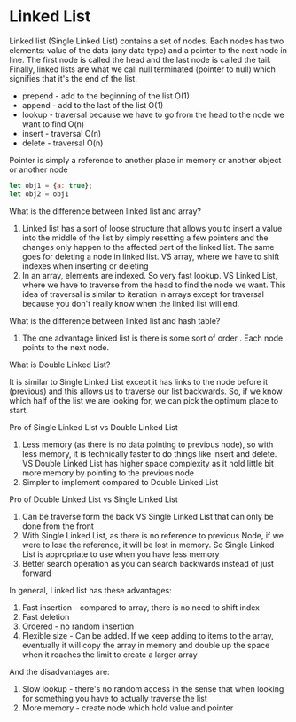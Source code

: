 # Linked List

Linked list \(Single Linked List\) contains a set of nodes. Each nodes has two elements: value of the data \(any data type\) and a pointer to the next node in line. The first node is called the head and the last node is called the tail. Finally, linked lists are what we call null terminated \(pointer to null\) which signifies that it's the end of the list.

* prepend - add to the beginning of the list O\(1\)
* append - add to the last of the list O\(1\)
* lookup - traversal because we have to go from the head to the node we want to find O\(n\)
* insert - traversal O\(n\)
* delete -  traversal O\(n\)

Pointer is simply a reference to another place in memory or another object or another node

```javascript
let obj1 = {a: true};
let obj2 = obj1
```

What is the difference between linked list and array?

1. Linked list has a sort of loose structure that allows you to insert a value into the middle of the list by simply resetting a few pointers and the changes only happen to the affected part of the linked list. The same goes for deleting a node in linked list. VS array, where we have to shift indexes when inserting or deleting
2. In an array, elements are indexed. So very fast lookup. VS Linked List, where we have to traverse from the head to find the node we want. This idea of traversal is similar to iteration in arrays except for traversal because you don't really know when the linked list will end.

What is the difference between linked list and hash table?

1. The one advantage linked list is there is some sort of order . Each node points to the next node.

What is Double Linked List?

It is similar to Single Linked List except it has links to the node before it \(previous\) and this allows us to traverse our list backwards. So, if we know which half of the list we are looking for, we can pick the optimum place to start. 

Pro of Single Linked List vs Double Linked List

1. Less memory \(as there is no data pointing to previous node\), so with less memory, it is technically faster to do things like insert and delete. VS Double Linked List has higher space complexity as it hold little bit more memory by pointing to the previous node
2. Simpler to implement compared to Double Linked List

Pro of Double Linked List vs Single Linked List

1. Can be traverse form the back VS Single Linked List that can only be done from the front
2. With Single Linked List, as there is no reference to previous Node, if we were to lose the reference, it will be lost in memory. So Single Linked List is appropriate to use when you have less memory
3. Better search operation as you can search backwards instead of just forward

In general, Linked list has these advantages:

1. Fast insertion - compared to array, there is no need to shift index
2. Fast deletion 
3. Ordered - no random insertion
4. Flexible size - Can be added. If we keep adding to items to the array, eventually it will copy the array in memory and double up the space when it reaches the limit to create a larger array

And the disadvantages are:

1. Slow lookup - there's no random access in the sense that when looking for something you have to actually traverse the list
2. More memory - create node which hold value and pointer





